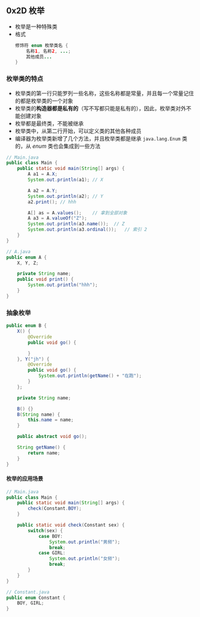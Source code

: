 ## 0x2D 枚举

- 枚举是一种特殊类
- 格式
  ```java
  修饰符 enum 枚举类名 {
      名称1, 名称2, ...;
      其他成员...
  }
  ```

### 枚举类的特点

- 枚举类的第一行只能罗列一些名称，这些名称都是常量，并且每一个常量记住的都是枚举类的一个对象
- 枚举类的**构造器都是私有的**（写不写都只能是私有的），因此，枚举类对外不能创建对象
- 枚举都是最终类，不能被继承
- 枚举类中，从第二行开始，可以定义类的其他各种成员
- 编译器为枚举类新增了几个方法，并且枚举类都是继承 `java.lang.Enum` 类的，从 $enum$ 类也会集成到一些方法

```java
// Main.java
public class Main {
    public static void main(String[] args) {
        A a1 = A.X;
        System.out.println(a1); // X

        A a2 = A.Y;
        System.out.println(a2); // Y
        a2.print(); // hhh

        A[] as = A.values();    // 拿到全部对象
        A a3 = A.valueOf("Z");
        System.out.println(a3.name());  // Z
        System.out.println(a3.ordinal());   // 索引 2
    }
}

// A.java
public enum A {
    X, Y, Z;

    private String name;
    public void print() {
        System.out.println("hhh");
    }
}
```


### 抽象枚举

```java
public enum B {
    X() {
        @Override
        public void go() {

        }
    }, Y("jh") {
        @Override
        public void go() {
            System.out.println(getName() + "在跑");
        }
    };

    private String name;

    B() {}
    B(String name) {
        this.name = name;
    }

    public abstract void go();

    String getName() {
        return name;
    }
}
```

#### 枚举的应用场景

```java
// Main.java
public class Main {
    public static void main(String[] args) {
        check(Constant.BOY);
    }

    public static void check(Constant sex) {
        switch(sex) {
            case BOY:
                System.out.println("男频");
                break;
            case GIRL:
                System.out.println("女频");
                break;
        }
    }
}

// Constant.java
public enum Constant {
    BOY, GIRL;
}
```